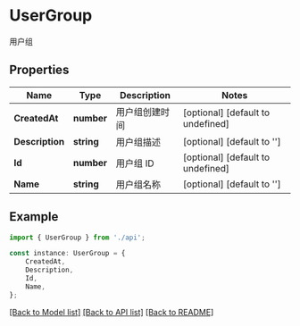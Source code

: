 # UserGroup

用户组

## Properties

Name | Type | Description | Notes
------------ | ------------- | ------------- | -------------
**CreatedAt** | **number** | 用户组创建时间 | [optional] [default to undefined]
**Description** | **string** | 用户组描述 | [optional] [default to '']
**Id** | **number** | 用户组 ID | [optional] [default to undefined]
**Name** | **string** | 用户组名称 | [optional] [default to '']

## Example

```typescript
import { UserGroup } from './api';

const instance: UserGroup = {
    CreatedAt,
    Description,
    Id,
    Name,
};
```

[[Back to Model list]](../README.md#documentation-for-models) [[Back to API list]](../README.md#documentation-for-api-endpoints) [[Back to README]](../README.md)
